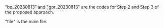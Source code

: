 “bp_20230813” and "gpr_20230813" are the codes for Step 2 and Step 3 of the proposed approach.



"file" is the main file.